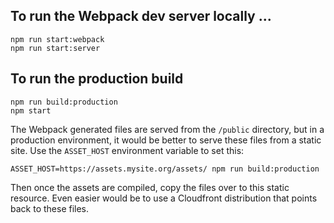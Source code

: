 ## To run the Webpack dev server locally ...
    npm run start:webpack
    npm run start:server

## To run the production build
    npm run build:production
    npm start
The Webpack generated files are served from the `/public` directory, but in a production environment, it would be better to serve these files from a static site. Use the `ASSET_HOST` environment variable to set this:

    ASSET_HOST=https://assets.mysite.org/assets/ npm run build:production
Then once the assets are compiled, copy the files over to this static resource. Even easier would be to use a Cloudfront distribution that points back to these files.